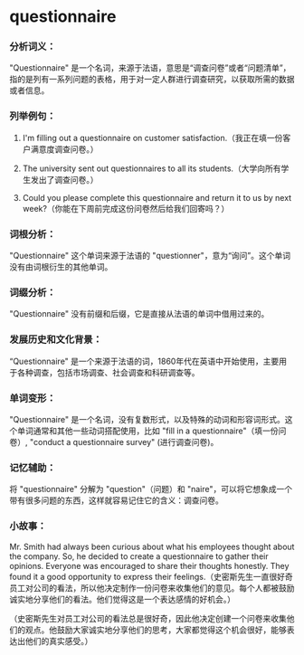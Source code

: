 # questionnaire

### 分析词义：

  

"Questionnaire" 是一个名词，来源于法语，意思是“调查问卷”或者“问题清单”，指的是列有一系列问题的表格，用于对一定人群进行调查研究，以获取所需的数据或者信息。

  

### 列举例句：

  

1.  I'm filling out a questionnaire on customer satisfaction.（我正在填一份客户满意度调查问卷。）
    
      
    
2.  The university sent out questionnaires to all its students.（大学向所有学生发出了调查问卷。）
    
      
    
3.  Could you please complete this questionnaire and return it to us by next week?（你能在下周前完成这份问卷然后给我们回寄吗？）
    
      
    

  

### 词根分析：

  

"Questionnaire" 这个单词来源于法语的 "questionner"，意为“询问”。这个单词没有由词根衍生的其他单词。

  

### 词缀分析：

  

"Questionnaire" 没有前缀和后缀，它是直接从法语的单词中借用过来的。

  

### 发展历史和文化背景：

  

“Questionnaire" 是一个来源于法语的词，1860年代在英语中开始使用，主要用于各种调查，包括市场调查、社会调查和科研调查等。

  

### 单词变形：

  

"Questionnaire" 是一个名词，没有复数形式，以及特殊的动词和形容词形式。这个单词通常和其他一些动词搭配使用，比如 "fill in a questionnaire"（填一份问卷）, "conduct a questionnaire survey" (进行调查问卷)。

  

### 记忆辅助：

  

将 "questionnaire" 分解为 "question"（问题）和 "naire"，可以将它想象成一个带有很多问题的东西，这样就容易记住它的含义：调查问卷。

  

### 小故事：

  

Mr. Smith had always been curious about what his employees thought about the company. So, he decided to create a questionnaire to gather their opinions. Everyone was encouraged to share their thoughts honestly. They found it a good opportunity to express their feelings.（史密斯先生一直很好奇员工对公司的看法，所以他决定制作一份问卷来收集他们的意见。每个人都被鼓励诚实地分享他们的看法。他们觉得这是一个表达感情的好机会。）

  

（史密斯先生对员工对公司的看法总是很好奇，因此他决定创建一个问卷来收集他们的观点。他鼓励大家诚实地分享他们的思考，大家都觉得这个机会很好，能够表达出他们的真实感受。）
